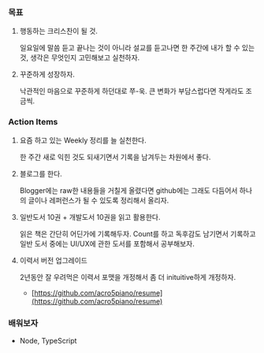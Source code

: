 ### 목표

1. 행동하는 크리스찬이 될 것.

	일요일에 말씀 듣고 끝나는 것이 아니라 설교를 듣고나면 한 주간에 내가 할 수 있는 것, 생각은 무엇인지 고민해보고 실천하자.

2. 꾸준하게 성장하자.

	낙관적인 마음으로 꾸준하게 하던대로 쭈-욱. 큰 변화가 부담스럽다면 작게라도 조금씩.

### Action Items

1. 요즘 하고 있는 Weekly 정리를 늘 실천한다.

	한 주간 새로 익힌 것도 되새기면서 기록을 남겨두는 차원에서 좋다.

2. 블로그를 한다.

    Blogger에는 raw한 내용들을 거칠게 올렸다면 github에는 그래도 다듬어서 하나의 글이나 레퍼런스가 될 수 있도록 정리해서 올리자.

3. 일반도서 10권 + 개발도서 10권을 읽고 활용한다. 

	읽은 책은 간단히 어딘가에 기록해두자.  Count를 하고 독후감도 남기면서 기록하고
	일반 도서 중에는 UI/UX에 관한 도서를 포함해서 공부해보자.

4. 이력서 버전 업그레이드

	2년동안 잘 우려먹은 이력서 포맷을 개정해서 좀 더 inituitive하게 개정하자.

     - [https://github.com/acro5piano/resume](https://github.com/acro5piano/resume)

### 배워보자

- Node, TypeScript